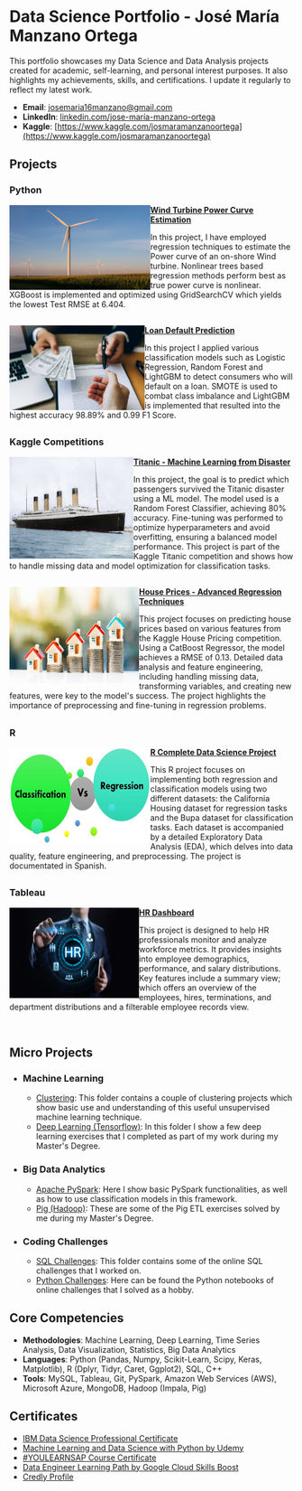 # Data Science Portfolio - José María Manzano Ortega
This portfolio showcases my Data Science and Data Analysis projects created for academic, self-learning, and personal interest purposes. It also highlights my achievements, skills, and certifications. I update it regularly to reflect my latest work.

- **Email**: [josemaria16manzano@gmail.com](josemaria16manzano@gmail.com)
- **LinkedIn**: [linkedin.com/jose-maría-manzano-ortega](https://www.linkedin.com/in/jose-maría-manzano-ortega-1b42052b2/)
- **Kaggle**: [https://www.kaggle.com/josmaramanzanoortega](https://www.kaggle.com/josmaramanzanoortega)


## Projects 

### Python

<img align="left" width="250" height="150" src="https://raw.githubusercontent.com/jomanor/Data-Science-Portfolio/refs/heads/main/Images/Imagen%20Molino.jpg"> **[Wind Turbine Power Curve Estimation](https://github.com/jomanor/Data-Science-Portfolio/tree/main/Python/Python%20Projects/Wind%20Turbine%20Power%20Curve)**

In this project, I have employed regression techniques to estimate the Power curve of an on-shore Wind turbine. Nonlinear trees based regression methods perform best as true power curve is nonlinear. XGBoost is implemented and optimized using GridSearchCV which yields the lowest Test RMSE at 6.404. 

##

<img align="left" width="240" height="150" src="https://raw.githubusercontent.com/jomanor/Data-Science-Portfolio/refs/heads/main/Images/Imagen%20Loan.jpg"> **[Loan Default Prediction](https://github.com/jomanor/Data-Science-Portfolio/tree/main/Python/Python%20Projects/Loan%20Prediction)** 

In this project I applied various classification models such as Logistic Regression, Random Forest and LightGBM to detect consumers who will default on a loan. SMOTE is used to combat class imbalance and LightGBM is implemented that resulted into the highest accuracy 98.89% and 0.99 F1 Score.

##

### Kaggle Competitions

<img align="left" width="220" height="180" src="https://raw.githubusercontent.com/jomanor/Data-Science-Portfolio/refs/heads/main/Images/TitanicIm.jpg"> **[Titanic - Machine Learning from Disaster](https://github.com/jomanor/Data-Science-Portfolio/tree/main/Python/Kaggle%20Competitions/Titanic%20Competition)**

In this project, the goal is to predict which passengers survived the Titanic disaster using a ML model. The model used is a Random Forest Classifier, achieving 80% accuracy. Fine-tuning was performed to optimize hyperparameters and avoid overfitting, ensuring a balanced model performance. This project is part of the Kaggle Titanic competition and shows how to handle missing data and model optimization for classification tasks.

##

<img align="left" width="230" height="170" src="https://raw.githubusercontent.com/jomanor/Data-Science-Portfolio/refs/heads/main/Images/HousePredIm.jpg"> **[House Prices - Advanced Regression Techniques](https://github.com/jomanor/Data-Science-Portfolio/tree/main/Python/Kaggle%20Competitions/House%20Pricing%20Competition)**

This project focuses on predicting house prices based on various features from the Kaggle House Pricing competition. Using a CatBoost Regressor, the model achieves a RMSE of 0.13. Detailed data analysis and feature engineering, including handling missing data, transforming variables, and creating new features, were key to the model's success. The project highlights the importance of preprocessing and fine-tuning in regression problems.

##

### R

<img align="left" width="250" height="170" src="https://raw.githubusercontent.com/jomanor/Data-Science-Portfolio/refs/heads/main/Images/ClassificationRegressionIm.jpg"> **[R Complete Data Science Project](https://github.com/jomanor/Data-Science-Portfolio/tree/main/R%20Projects/Complete%20Data%20Science%20Project)**

This R project focuses on implementing both regression and classification models using two different datasets: the California Housing dataset for regression tasks and the Bupa dataset for classification tasks. Each dataset is accompanied by a detailed Exploratory Data Analysis (EDA), which delves into data quality, feature engineering, and preprocessing. The project is documentated in Spanish.

##

### Tableau

<img align="left" width="230" height="160" src="https://raw.githubusercontent.com/jomanor/Data-Science-Portfolio/refs/heads/main/Images/HRDashboardim.jpg"> **[HR Dashboard](https://github.com/jomanor/Data-Science-Portfolio/tree/main/Tableau%20Projects/HR%20Dashboard)**

This project is designed to help HR professionals monitor and analyze workforce metrics. It provides insights into employee demographics, performance, and salary distributions. Key features include a summary view; which offers an overview of the employees, hires, terminations, and department distributions and a filterable employee records view.  

<br/>

## Micro Projects
- ### Machine Learning 
    - [Clustering](https://github.com/jomanor/Data-Science-Portfolio/tree/main/Micro%20Projects/Machine%20Learning/Clustering): This folder contains a couple of clustering projects which show basic use and understanding of this useful unsupervised machine learning technique.
    - [Deep Learning (Tensorflow)](https://github.com/jomanor/Data-Science-Portfolio/tree/main/Micro%20Projects/Machine%20Learning/Deep%20Learning%20(Tensorflow)): In this folder I show a few deep learning exercises that I completed as part of my work during my Master's Degree.
    
- ### Big Data Analytics
    - [Apache PySpark](https://github.com/jomanor/Data-Science-Portfolio/tree/main/Micro%20Projects/Big%20Data%20Analytics/PySpark): Here I show basic PySpark functionalities, as well as how to use classification models in this framework.
    - [Pig (Hadoop)](https://github.com/jomanor/Data-Science-Portfolio/tree/main/Micro%20Projects/Big%20Data%20Analytics/Pig): These are some of the Pig ETL exercises solved by me during my Master's Degree. 
    
- ### Coding Challenges
    - [SQL Challenges](https://github.com/jomanor/Data-Science-Portfolio/tree/main/SQL%20Challenges%20): This folder contains some of the online SQL challenges that I worked on.
    - [Python Challenges](https://github.com/jomanor/Data-Science-Portfolio/tree/main/Python/Python%20Challenges): Here can be found the Python notebooks of online challenges that I solved as a hobby.
 
## Core Competencies

- **Methodologies**: Machine Learning, Deep Learning, Time Series Analysis, Data Visualization, Statistics, Big Data Analytics
- **Languages**: Python (Pandas, Numpy, Scikit-Learn, Scipy, Keras, Matplotlib), R (Dplyr, Tidyr, Caret, Ggplot2), SQL, C++
- **Tools**: MySQL, Tableau, Git, PySpark, Amazon Web Services (AWS), Microsoft Azure, MongoDB, Hadoop (Impala, Pig)

## Certificates

- [IBM Data Science Professional Certificate](https://github.com/jomanor/Data-Science-Portfolio/blob/main/Certificates/IBM%20Data%20Science%20Professional%20Certificate.pdf)
- [Machine Learning and Data Science with Python by Udemy](https://github.com/jomanor/Data-Science-Portfolio/blob/main/Certificates/Machine%20Learning%20and%20Data%20Science%20with%20Python.pdf)
- [#YOULEARNSAP Course Certificate](https://github.com/jomanor/Data-Science-Portfolio/blob/main/Certificates/Youlearnsap%20Certificate.pdf)
- [Data Engineer Learning Path by Google Cloud Skills Boost](https://www.cloudskillsboost.google/public_profiles/c00af57a-a81f-426d-8195-47bb65e4c8f0)
- [Credly Profile](https://www.credly.com/users/jose-maria-manzano-ortega)
